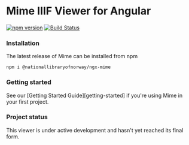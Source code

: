 # Mime IIIF Viewer for Angular
[![npm version](https://badge.fury.io/js/%40nationallibraryofnorway%2Fngx-mime.svg)](https://badge.fury.io/js/%40nationallibraryofnorway%2Fngx-mime)
[![Build Status](https://travis-ci.org/NationalLibraryOfNorway/ngx-mime.svg?branch=master)](https://travis-ci.org/NationalLibraryOfNorway/ngx-mime)

### Installation

The latest release of Mime can be installed from npm

`npm i @nationallibraryofnorway/ngx-mime`

### Getting started

See our [Getting Started Guide][getting-started]
if you're using Mime in your first project.

### Project status
This viewer is under active development and hasn't yet reached its final form.
